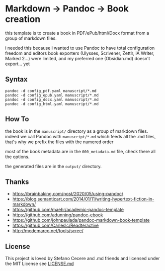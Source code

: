 # Markdown -> Pandoc -> Book creation

this template is to create a book in PDF/ePub/html/Docx format from a group of markdown files.

i needed this because i wanted to use Pandoc to have total configuration freedom
and editors book exporters (Ulysses, Scrivener, Zettlr, iA Writer, Marked 2...) were limited, and my preferred one (Obsidian.md) doesn't export... yet

## Syntax
```
pandoc -d config_pdf.yaml manuscript/*.md
pandoc -d config_epub.yaml manuscript/*.md
pandoc -d config_docx.yaml manuscript/*.md
pandoc -d config_html.yaml manuscript/*.md
```

## How To

the book is in the `manuscript/` directory as a group of markdown files.
indeed we call Pandoc with `manuscript/*.md` which feeds all the .md files, that's why we prefix the files with the numered order

most of the book metadata are in the `000_metadata.md` file, check there all the options.

the generated files are in the `output/` directory.

## Thanks
- <https://brainbaking.com/post/2020/05/using-pandoc/>
- <https://blog.semanticart.com/2014/01/11/writing-hypertext-fiction-in-markdown/>
- <https://github.com/maehr/academic-pandoc-template>
- <https://github.com/adunning/pandoc-ebook>
- <https://github.com/johnpaulada/pandoc-markdown-book-template>
- <https://github.com/Carleslc/Readteractive>
- <http://mcdemarco.net/tools/scree/>

## License
This project is loved by Stefano Cecere and .md friends and licensed under the MIT License see [LICENSE.md](LICENSE.md)
